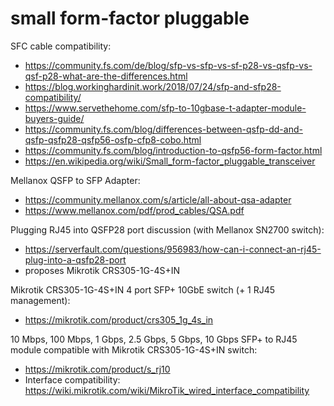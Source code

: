 # small form-factor pluggable

SFC cable compatibility:
* https://community.fs.com/de/blog/sfp-vs-sfp-vs-sf-p28-vs-qsfp-vs-qsf-p28-what-are-the-differences.html
* https://blog.workinghardinit.work/2018/07/24/sfp-and-sfp28-compatibility/
* https://www.servethehome.com/sfp-to-10gbase-t-adapter-module-buyers-guide/
* https://community.fs.com/blog/differences-between-qsfp-dd-and-qsfp-qsfp28-qsfp56-osfp-cfp8-cobo.html
* https://community.fs.com/blog/introduction-to-qsfp56-form-factor.html
* https://en.wikipedia.org/wiki/Small_form-factor_pluggable_transceiver

Mellanox QSFP to SFP Adapter:
* https://community.mellanox.com/s/article/all-about-qsa-adapter
* https://www.mellanox.com/pdf/prod_cables/QSA.pdf

Plugging RJ45 into QSFP28 port discussion (with Mellanox SN2700 switch):
* https://serverfault.com/questions/956983/how-can-i-connect-an-rj45-plug-into-a-qsfp28-port
* proposes Mikrotik CRS305-1G-4S+IN

Mikrotik CRS305-1G-4S+IN 4 port SFP+ 10GbE switch (+ 1 RJ45 management):
* https://mikrotik.com/product/crs305_1g_4s_in

10 Mbps, 100 Mbps, 1 Gbps, 2.5 Gbps, 5 Gbps, 10 Gbps SFP+ to RJ45 module
compatible with Mikrotik CRS305-1G-4S+IN switch:
* https://mikrotik.com/product/s_rj10
* Interface compatibility:
  https://wiki.mikrotik.com/wiki/MikroTik_wired_interface_compatibility
